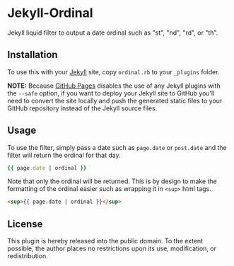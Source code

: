 Jekyll-Ordinal
==============

Jekyll liquid filter to output a date ordinal such as "st", "nd", "rd", or "th".

## Installation

To use this with your [Jekyll](http://jekyllrb.com/) site, copy `ordinal.rb` to your `_plugins` folder.

__NOTE:__ Because [GitHub Pages](http://pages.github.com/) disables the use of any Jekyll plugins with the `--safe` option, if you want to deploy your Jekyll site to GitHub you’ll need to convert the site locally and push the generated static files to your GitHub repository instead of the Jekyll source files.

## Usage

To use the filter, simply pass a date such as `page.date` or `post.date` and the filter will return the ordinal for that day.

```ruby
{{ page.date | ordinal }}
```

Note that only the ordinal will be returned. This is by design to make the formatting of the ordinal easier such as wrapping it in `<sup>` html tags.

````html
<sup>{{ page.date | ordinal }}</sup>
````

## License

This plugin is hereby released into the public domain. To the extent possible, the author places no restrictions upon its use, modification, or redistribution.